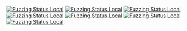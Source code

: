 [![Fuzzing Status Local](https://workerTmp.github.io/liossa_1/rowdovecot/fuzz-smtp-server.svg)](https://github.com/)
[![Fuzzing Status Local](https://workerTmp.github.io/liossa_1/rowdovecot/fuzz-imap-utf7.svg)](https://github.com/)
[![Fuzzing Status Local](https://workerTmp.github.io/liossa_1/rowdovecot/llvm-symbolizer.svg)](https://github.com/)
[![Fuzzing Status Local](https://workerTmp.github.io/liossa_1/rowdovecot/notFind.svg)](https://github.com/)
[![Fuzzing Status Local](https://workerTmp.github.io/liossa_1/rowdovecot/fuzz-message-parser.svg)](https://github.com/)
[![Fuzzing Status Local](https://workerTmp.github.io/liossa_1/rowdovecot/fuzz-imap-bodystructure.svg)](https://github.com/)
[![Fuzzing Status Local](https://workerTmp.github.io/liossa_1/rowdovecot/fuzz-message_parser.svg)](https://github.com/)
